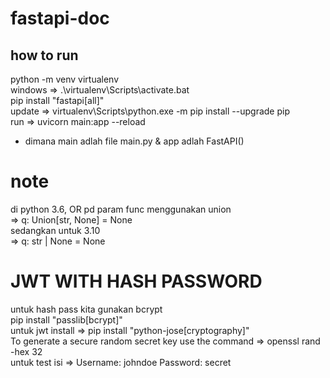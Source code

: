 # fastapi-doc

## how to run
python -m venv virtualenv<br>
windows => .\virtualenv\Scripts\activate.bat<br>
pip install "fastapi[all]" <br>
update => virtualenv\Scripts\python.exe -m pip install --upgrade pip<br>
run => uvicorn main:app --reload<br>
* dimana main adlah file main.py & app adlah FastAPI()<br>
# note
di python 3.6, OR pd param func menggunakan union<br>
=> q: Union[str, None] = None<br>
sedangkan untuk 3.10<br>
=>  q: str | None = None

# JWT WITH HASH PASSWORD
untuk hash pass kita gunakan bcrypt<br>
pip install "passlib[bcrypt]"<br>
untuk jwt install => pip install "python-jose[cryptography]"<br>
To generate a secure random secret key use the command => openssl rand -hex 32<br>
untuk test isi => Username: johndoe Password: secret<br>
